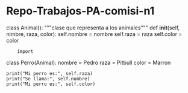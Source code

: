 # Repo-Trabajos-PA-comisi-n1
class Animal():
    """clase que representa a los animales"""
    def __init__(self, nimbre, raza, color):
        self.nombre = nombre
        self.raza = raza
        self.color = color

        import 
class Perro(Animal):
    nombre = Pedro
    raza = Pitbull
    color = Marron

    print("Mi perro es:", self.raza)
    print("Se llama:", self.nombre)
    print("Mi perro es:", self.color)
